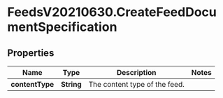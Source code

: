# FeedsV20210630.CreateFeedDocumentSpecification

## Properties
Name | Type | Description | Notes
------------ | ------------- | ------------- | -------------
**contentType** | **String** | The content type of the feed. | 


